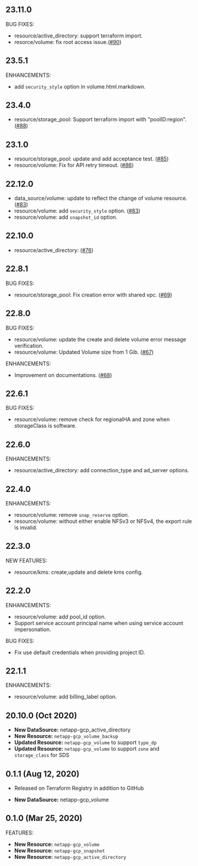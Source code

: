 ## 23.11.0
BUG FIXES:
* resource/active_directory: support terraform import.
* resorce/volume: fix root access issue.([#90](https://github.com/NetApp/terraform-provider-netapp-gcp/issues/90))

## 23.5.1
ENHANCEMENTS:
* add `security_style` option in volume.html.markdown.

## 23.4.0
* resource/storage_pool: Support terraform import with "poolID:region". ([#88](https://github.com/NetApp/terraform-provider-netapp-gcp/issues/88))

## 23.1.0
* resource/storage_pool: update and add acceptance test. ([#85](https://github.com/NetApp/terraform-provider-netapp-gcp/issues/85))
* resource/volume: Fix for API retry timeout. ([#86](https://github.com/NetApp/terraform-provider-netapp-gcp/issues/86))

## 22.12.0
* data_source/volume: update to reflect the change of volume resource. ([#83](https://github.com/NetApp/terraform-provider-netapp-gcp/issues/83))
* resource/volume: add `security_style` option. ([#83](https://github.com/NetApp/terraform-provider-netapp-gcp/issues/83))
* resource/volume: add `snapshot_id` option. 

## 22.10.0
* resource/active_directory: ([#76](https://github.com/NetApp/terraform-provider-netapp-gcp/issues/76))

## 22.8.1
BUG FIXES:
* resource/storage_pool: Fix creation error with shared vpc. ([#69](https://github.com/NetApp/terraform-provider-netapp-gcp/issues/69))

## 22.8.0
BUG FIXES:
* resource/volume: update the create and delete volume error message verification.
* resource/volume: Updated Volume size from 1 Gib. ([#67](https://github.com/NetApp/terraform-provider-netapp-gcp/pull/67))

ENHANCEMENTS:
* Improvement on documentations. ([#68](https://github.com/NetApp/terraform-provider-netapp-gcp/pull/68))

## 22.6.1
BUG FIXES:

* resource/volume: remove check for regionalHA and zone when storageClass is software.


## 22.6.0
ENHANCEMENTS:

* resource/active_directory: add connection_type and ad_server options.

## 22.4.0
ENHANCEMENTS:

* resource/volume: remove `snap_reserve` option.
* resource/volume: without either enable NFSv3 or NFSv4, the export rule is invalid.

## 22.3.0
NEW FEATURES:

* resource/kms: create,update and delete kms config.

## 22.2.0
ENHANCEMENTS:

* resource/volume: add pool_id option.
* Support service account principal name when using service account impersonation.

BUG FIXES:

* Fix use default credentials when providing project ID. 

## 22.1.1
ENHANCEMENTS:

* resource/volume: add billing_label option.

## 20.10.0 (Oct 2020)

* **New DataSource:** netapp-gcp_active_directory
* **New Resource:** `netapp-gcp_volume_backup`
* **Updated Resource:** `netapp-gcp_volume` to support `type_dp`
* **Updated Resource:** `netapp-gcp_volume` to support `zone` and `storage_class` for SDS

## 0.1.1 (Aug 12, 2020)

* Released on Terraform Registry in addition to GitHub

* **New DataSource:** netapp-gcp_volume

## 0.1.0 (Mar 25, 2020)

FEATURES:

* **New Resource:** `netapp-gcp_volume`
* **New Resource:** `netapp-gcp_snapshot`
* **New Resource:** `netapp-gcp_active_directory`

